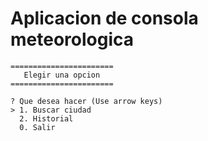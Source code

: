 # Aplicacion de consola meteorologica

```
=======================
   Elegir una opcion
=======================

? Que desea hacer (Use arrow keys)
> 1. Buscar ciudad
  2. Historial
  0. Salir
  
```